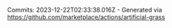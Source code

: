 Commits: 2023-12-22T02:33:38.016Z - Generated via https://github.com/marketplace/actions/artificial-grass
<br>
